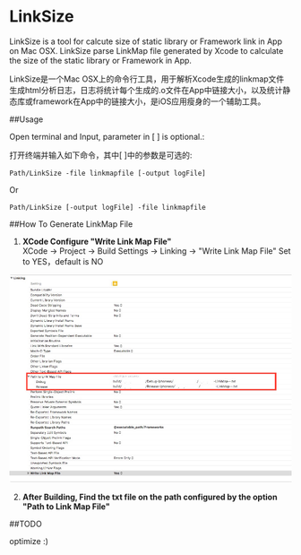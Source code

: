 # LinkSize
LinkSize is a tool for calcute  size of static library or Framework link in App on Mac OSX.
LinkSize parse LinkMap file generated by Xcode to calculate the size of the static library or Framework in App.

LinkSize是一个Mac OSX上的命令行工具，用于解析Xcode生成的linkmap文件生成html分析日志，日志将统计每个生成的.o文件在App中链接大小，以及统计静态库或framework在App中的链接大小，是iOS应用瘦身的一个辅助工具。

##Usage

Open terminal and Input, parameter in [ ] is optional.:

打开终端并输入如下命令，其中[ ]中的参数是可选的:


	Path/LinkSize -file linkmapfile [-output logFile]


Or

	Path/LinkSize [-output logFile] -file linkmapfile
	

##How To Generate LinkMap File

1. **XCode Configure "Write Link Map File"**  
XCode -> Project -> Build Settings -> Linking -> "Write Link Map File" Set to YES，default is NO
	
![pic](./sample.jpg "")

2. **After Building, Find the txt file on the path configured by the option "Path to Link Map File"**

##TODO

optimize :)
